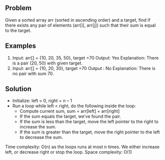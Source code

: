 ## Problem
Given a sorted array arr (sorted in ascending order) and a target, find if there exists any pair of elements (arr[i], arr[j]) such that their sum is equal to the target.

## Examples
1. Input: arr[] = {10, 20, 35, 50}, target =70
Output:  Yes
Explanation: There is a pair (20, 50) with given target.
2. Input: arr[] = {10, 20, 30}, target =70
Output :  No
Explanation: There is no pair with sum 70.

## Solution
- Initialize: left = 0, right = n – 1
- Run a loop while left < right, do the following inside the loop:
	+ Compute current sum, sum = arr[left] + arr[right]
	+ If the sum equals the target, we’ve found the pair.
	+ If the sum is less than the target, move the left pointer to the right to increase the sum.
	+ If the sum is greater than the target, move the right pointer to the left to decrease the sum.

Time complexity: O(n) as the loops runs at most n times. We either increase left, or decrease right or stop the loop.
Space complexity: O(1)
